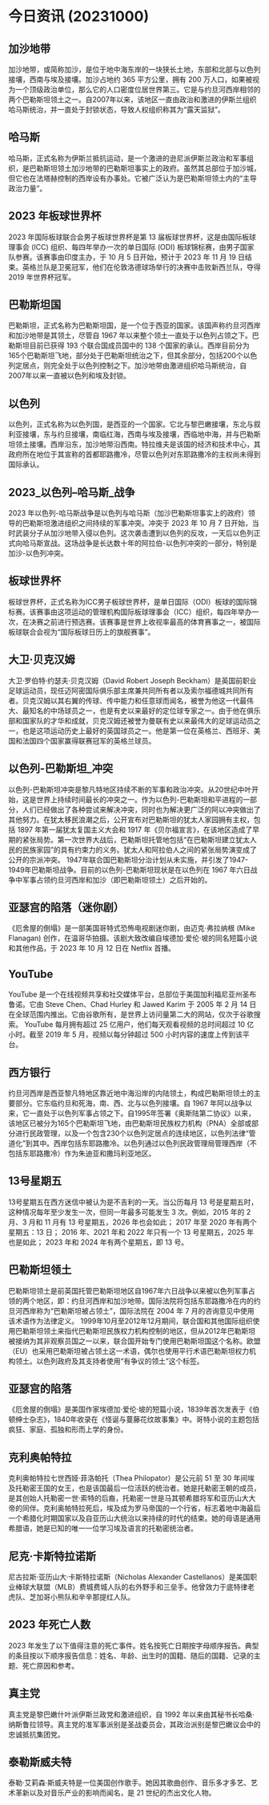 # 今日资讯  (20231000)   
## 加沙地带   
加沙地带，或简称加沙，是位于地中海东岸的一块狭长土地，东部和北部与以色列接壤，西南与埃及接壤。加沙占地约 365 平方公里，拥有 200 万人口，如果被视为一个顶级政治单位，那么它的人口密度位居世界第三。它是与约旦河西岸相邻的两个巴勒斯坦领土之一。自2007年以来，该地区一直由政治和激进的伊斯兰组织哈马斯统治，并一直处于封锁状态，导致人权组织称其为“露天监狱”。   

## 哈马斯   
哈马斯，正式名称为伊斯兰抵抗运动，是一个激进的逊尼派伊斯兰政治和军事组织，是巴勒斯坦领土加沙地带的巴勒斯坦事实上的政府。虽然其总部位于加沙城，但它也在法塔赫控制的西岸设有办事处。它被广泛认为是巴勒斯坦领土内的“主导政治力量”。   

## 2023 年板球世界杯   
2023 年国际板球联合会男子板球世界杯是第 13 届板球世界杯，这是由国际板球理事会 (ICC) 组织、每四年举办一次的单日国际 (ODI) 板球锦标赛，由男子国家队参赛。该赛事由印度主办，于 10 月 5 日开始，预计于 2023 年 11 月 19 日结束。英格兰队是卫冕冠军，他们在伦敦洛德球场举行的决赛中击败新西兰队，夺得 2019 年世界杯冠军。   

## 巴勒斯坦国   
巴勒斯坦，正式名称为巴勒斯坦国，是一个位于西亚的国家。该国声称约旦河西岸和加沙地带是其领土，尽管自 1967 年以来整个领土一直处于以色列占领之下。巴勒斯坦目前已获得 193 个联合国成员国中的 138 个国家的承认。西岸目前分为165个巴勒斯坦飞地，部分处于巴勒斯坦统治之下，但其余部分，包括200个以色列定居点，则完全处于以色列控制之下。加沙地带由激进组织哈马斯统治，自2007年以来一直被以色列和埃及封锁。   

## 以色列   
以色列，正式名称为以色列国，是西亚的一个国家。它北与黎巴嫩接壤，东北与叙利亚接壤，东与约旦接壤，南临红海，西南与埃及接壤，西临地中海，并与巴勒斯坦领土接壤。西岸沿东，加沙地带沿西南。特拉维夫是该国的经济和技术中心，其政府所在地位于其宣称的首都耶路撒冷，尽管以色列对东耶路撒冷的主权尚未得到国际承认。   

## 2023_以色列–哈马斯_战争   
2023 年以色列-哈马斯战争是以色列与哈马斯（加沙巴勒斯坦事实上的政府）领导的巴勒斯坦激进组织之间持续的军事冲突。冲突于 2023 年 10 月 7 日开始，当时武装分子从加沙地带入侵以色列。这次袭击遭到以色列的反攻，一天后以色列正式向哈马斯宣战。这场战争是长达数十年的阿拉伯-以色列冲突的一部分，特别是加沙-以色列冲突。   

## 板球世界杯   
板球世界杯，正式名称为ICC男子板球世界杯，是单日国际（ODI）板球的国际锦标赛。该赛事由这项运动的管理机构国际板球理事会（ICC）组织，每四年举办一次，在决赛之前进行预选赛。该赛事是世界上收视率最高的体育赛事之一，被国际板球联合会视为“国际板球日历上的旗舰赛事”。   

## 大卫·贝克汉姆   
大卫·罗伯特·约瑟夫·贝克汉姆（David Robert Joseph Beckham）是英国前职业足球运动员，现任迈阿密国际俱乐部主席兼共同所有者以及索尔福德城共同所有者。贝克汉姆以其右翼的传球、传中能力和任意球而闻名，被誉为他这一代最伟大、最知名的中场球员之一，也是有史以来最好的定位球专家之一。由于他在俱乐部和国家队的才华和成就，贝克汉姆还被誉为曼联有史以来最伟大的足球运动员之一，也是这项运动历史上最好的英国球员之一。他是第一位在英格兰、西班牙、美国和法国四个国家赢得联赛冠军的英格兰球员。   

## 以色列-巴勒斯坦_冲突   
以色列-巴勒斯坦冲突是黎凡特地区持续不断的军事和政治冲突。从20世纪中叶开始，这是世界上持续时间最长的冲突之一。作为以色列-巴勒斯坦和平进程的一部分，人们已经做出了各种尝试来解决冲突，同时也为解决更广泛的阿以冲突做出了其他努力。在犹太移民浪潮之后，公开宣布对巴勒斯坦的犹太人家园拥有主权，包括 1897 年第一届犹太复国主义大会和 1917 年《贝尔福宣言》，在该地区造成了早期的紧张局势。第一次世界大战后，巴勒斯坦托管地包括“在巴勒斯坦建立犹太人民的民族家园”的具有约束力的义务。犹太人和阿拉伯人之间的紧张局势演变成了公开的宗派冲突。 1947年联合国巴勒斯坦分治计划从未实施，并引发了1947-1949年巴勒斯坦战争。目前的以色列-巴勒斯坦现状是在以色列在 1967 年六日战争中军事占领约旦河西岸和加沙（即巴勒斯坦领土）之后开始的。   

## 亚瑟宫的陷落（迷你剧）   
《厄舍屋的倒塌》是一部美国哥特式恐怖电视剧迷你剧，由迈克·弗拉纳根 (Mike Flanagan) 创作，在温哥华拍摄。该剧大致改编自埃德加·爱伦·坡的同名短篇小说和其他作品，于 2023 年 10 月 12 日在 Netflix 首播。   

## YouTube   
YouTube 是一个在线视频共享和社交媒体平台，总部位于美国加利福尼亚州圣布鲁诺。它由 Steve Chen、Chad Hurley 和 Jawed Karim 于 2005 年 2 月 14 日在全球范围内推出。它由谷歌所有，是世界上访问量第二大的网站，仅次于谷歌搜索。 YouTube 每月拥有超过 25 亿用户，他们每天观看视频的总时间超过 10 亿小时。截至 2019 年 5 月，视频以每分钟超过 500 小时内容的速度上传到该平台。   

## 西方银行   
约旦河西岸是西亚黎凡特地区靠近地中海沿岸的内陆领土，构成巴勒斯坦领土的主要部分。它东临约旦和死海，南、西、北与以色列接壤。自 1967 年阿以战争以来，它一直处于以色列军事占领之下。自1995年签署《奥斯陆第二协议》以来，该地区已被分为165个巴勒斯坦飞地，由巴勒斯坦民族权力机构（PNA）全部或部分进行民政管理，以及一个包含230个以色列定居点的连续地区，以色列法律“管道化”到其中。西岸包括东耶路撒冷。以色列通过以色列民政管理局管理西岸（不包括东耶路撒冷）作为朱迪亚和撒玛利亚地区。   

## 13号星期五   
13号星期五在西方迷信中被认为是不吉利的一天。当公历每月 13 号是星期五时，这种情况每年至少发生一次，但同一年最多可能发生 3 次。例如，2015 年的 2 月、3 月和 11 月有 13 号星期五，2026 年也会如此； 2017 年至 2020 年有两个星期五：13 日； 2016 年、2021 年和 2022 年只有一个 13 号星期五，2025 年也是如此； 2023 年和 2024 年有两个星期五，即 13 号。   

## 巴勒斯坦领土   
巴勒斯坦领土是前英国托管巴勒斯坦地区自1967年六日战争以来被以色列军事占领的两个地区，即：约旦河西岸和加沙地带。国际法院将包括东耶路撒冷在内的约旦河西岸称为“巴勒斯坦被占领土”，国际法院在 2004 年 7 月的咨询意见中使用该术语作为法律定义。 1999年10月至2012年12月期间，联合国和其他国际组织使用巴勒斯坦领土来指代巴勒斯坦民族权力机构控制的地区，但从2012年巴勒斯坦被接纳为其非观察员国之一以来，联合国开始专门使用巴勒斯坦国这个名称。欧盟（EU）也采用巴勒斯坦被占领土这一术语，偶尔也使用平行术语巴勒斯坦权力机构领土。以色列政府及其支持者使用“有争议的领土”这个标签。   

## 亚瑟宫的陷落   
《厄舍屋的倒塌》是美国作家埃德加·爱伦·坡的短篇小说，1839年首次发表于《伯顿绅士杂志》，1840年收录在《怪诞与蔓藤花纹故事集》中。哥特小说的主题包括疯狂、家庭、孤独和形而上学的身份。   

## 克利奥帕特拉   
克利奥帕特拉七世西娅·菲洛帕托（Thea Philopator）是公元前 51 至 30 年间埃及托勒密王国的女王，也是该国最后一位活跃的统治者。她是托勒密王朝的成员，是其创始人托勒密一世·索特的后裔，托勒密一世是马其顿希腊将军和亚历山大大帝的同伴。克利奥帕特拉死后，埃及成为罗马帝国的一个行省，标志着地中海最后一个希腊化时期国家以及自亚历山大统治以来持续的时代的结束。她的母语是通用希腊语，她是已知的唯一一位学习埃及语言的托勒密统治者。   

## 尼克·卡斯特拉诺斯   
尼古拉斯·亚历山大·卡斯特拉诺斯（Nicholas Alexander Castellanos）是美国职业棒球大联盟（MLB）费城费城人队的右外野手和三垒手。他曾效力于底特律老虎队、芝加哥小熊队和辛辛那提红人队。   

## 2023 年死亡人数   
2023 年发生了以下值得注意的死亡事件。姓名按死亡日期按字母顺序报告。典型的条目按以下顺序报告信息：姓名、年龄、出生时的国籍、随后的国籍、记录的主题、死亡原因和参考。   

## 真主党   
真主党是黎巴嫩什叶派伊斯兰政党和激进组织，自 1992 年以来由其秘书长哈桑·纳斯鲁拉领导。真主党的准军事派别是圣战委员会，其政治派别是黎巴嫩议会中的忠诚抵抗集团党。   

## 泰勒斯威夫特   
泰勒·艾莉森·斯威夫特是一位美国创作歌手。她因其歌曲创作、音乐多才多艺、艺术革新以及对音乐产业的影响而闻名，是 21 世纪的杰出文化人物。   

